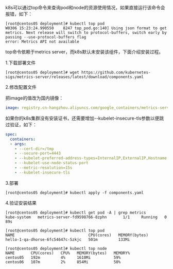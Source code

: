 k8s可以通过top命令来查询pod和node的资源使用情况，如果直接运行该命令会报错，如下：

``` shell
[root@centos05 deployment]# kubectl top pod
W0306 15:23:24.990550    8247 top_pod.go:140] Using json format to get metrics. Next release will switch to protocol-buffers, switch early by passing --use-protocol-buffers flag
error: Metrics API not available
```

top命令依赖于metrics server，而k8s默认未安装该组件，下面介绍安装过程。

1.下载部署文件

```shell
[root@centos05 deployment]# wget https://github.com/kubernetes-sigs/metrics-server/releases/latest/download/components.yaml
```

2.修改配置文件

把image的值改为国内镜像：

```yml
image: registry.cn-hangzhou.aliyuncs.com/google_containers/metrics-server:v0.6.2
```

如果你的k8s集群没有安装证书，还需要增加--kubelet-insecure-tls参数以便跳过验证，如下：

```yml
spec:
  containers:
  - args:
    - --cert-dir=/tmp
    - --secure-port=4443
    - --kubelet-preferred-address-types=InternalIP,ExternalIP,Hostname
    - --kubelet-use-node-status-port
    - --metric-resolution=15s
    - --kubelet-insecure-tls
```

3.部署

```shell
[root@centos05 deployment]# kubectl apply -f components.yaml
```

4.验证安装结果

```shell
[root@centos05 deployment]# kubectl get pod -A | grep metrics
kube-system   metrics-server-fd9598766-8zphn       1/1     Running   0              89s
```

```shell
[root@centos05 deployment]# kubectl top pod
NAME                                CPU(cores)   MEMORY(bytes)   
hello-1-qa-dhorse-6fc54647c-5zkjc   501m         133Mi 
```

```shell
[root@centos05 deployment]# kubectl top node
NAME       CPU(cores)   CPU%   MEMORY(bytes)   MEMORY%     
centos05   192m         4%     1610Mi          59%         
centos06   107m         2%     854Mi           50%  
```